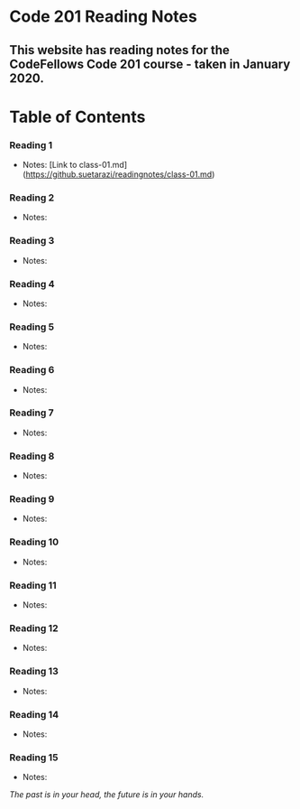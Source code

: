 # Code 201 Reading Notes
## This website has reading notes for the CodeFellows Code 201 course - taken in January 2020. 

# Table of Contents

### Reading 1
* Notes: [Link to class-01.md] (https://github.suetarazi/readingnotes/class-01.md)

### Reading 2
* Notes:

### Reading 3
* Notes:

### Reading 4
* Notes:

### Reading 5
* Notes:

### Reading 6
* Notes:

### Reading 7
* Notes:

### Reading 8
* Notes:

### Reading 9
* Notes:

### Reading 10
* Notes:

### Reading 11
* Notes:

### Reading 12
* Notes:

### Reading 13
* Notes:

### Reading 14
* Notes:

### Reading 15
* Notes:






_The past is in your head, the future is in your hands._


